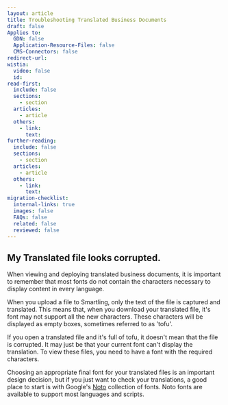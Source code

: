 ```yaml
---
layout: article
title: Troubleshooting Translated Business Documents
draft: false
Applies to:
  GDN: false
  Application-Resource-Files: false
  CMS-Connectors: false
redirect-url:
wistia:
  video: false
  id:
read-first:
  include: false
  sections:
    - section
  articles:
    - article
  others:
    - link:
      text:
further-reading:
  include: false
  sections:
    - section
  articles:
    - article
  others:
    - link:
      text:
migration-checklist:
  internal-links: true
  images: false
  FAQs: false
  related: false
  reviewed: false
---
```



## My Translated file looks corrupted.

When viewing and deploying translated business documents, it is important to remember that most fonts do not contain the characters necessary to display content in every language.

When you upload a file to Smartling, only the text of the file is captured and translated. This means that, when you download your translated file, it's font may not support all the new characters. These characters will be displayed as empty boxes, sometimes referred to as 'tofu'.

If you open a translated file and it's full of tofu, it doesn't mean that the file is corrupted. It may just be that your current font can't display the translation. To view these files, you need to have a font with the required characters.

Choosing an appropriate final font for your translated files is an important design decision, but if you just want to check your translations, a good place to start is with Google's [Noto](http://www.google.com/get/noto/) collection of fonts. Noto fonts are available to support most languages and scripts.
